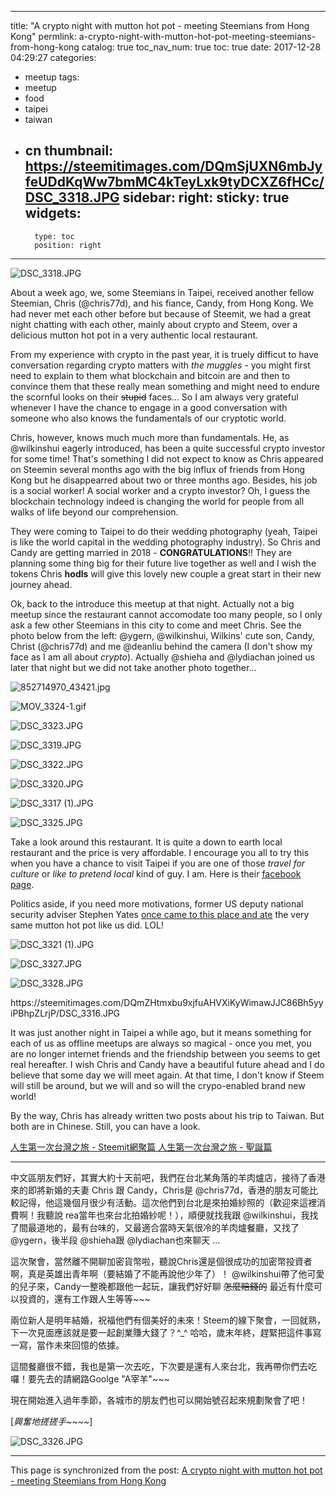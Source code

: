 
---
title: "A crypto night with mutton hot pot - meeting Steemians from Hong Kong"
permlink: a-crypto-night-with-mutton-hot-pot-meeting-steemians-from-hong-kong
catalog: true
toc_nav_num: true
toc: true
date: 2017-12-28 04:29:27
categories:
- meetup
tags:
- meetup
- food
- taipei
- taiwan
- cn
thumbnail: https://steemitimages.com/DQmSjUXN6mbJyfeUDdKqWw7bmMC4kTeyLxk9tyDCXZ6fHCc/DSC_3318.JPG
sidebar:
    right:
        sticky: true
widgets:
    -
        type: toc
        position: right
---


![DSC_3318.JPG](https://steemitimages.com/DQmSjUXN6mbJyfeUDdKqWw7bmMC4kTeyLxk9tyDCXZ6fHCc/DSC_3318.JPG)

About a week ago, we, some Steemians in Taipei, received another fellow Steemian, Chris (@chris77d), and his fiance, Candy, from Hong Kong. We had never met each other before but because of Steemit, we had a great night chatting with each other, mainly about crypto and Steem, over a delicious mutton hot pot in a very authentic local restaurant.

From my experience with crypto in the past year, it is truely difficut to have conversation regarding crypto matters with *the muggles* - you might first need to explain to them what blockchain and bitcoin are and then to convince them that these really mean something and might need to endure the scornful looks on their <del>stupid</del> faces... So I am always very grateful whenever I have the chance to engage in a good conversation with someone who also knows the fundamentals of our cryptotic world. 

Chris, however, knows much much more than fundamentals. He, as @wilkinshui eagerly introduced, has been a quite successful crypto investor for some time! That's something I did not expect to know as Chris appeared on Steemin several months ago with the big influx of friends from Hong Kong but he disappearred about two or three months ago. Besides, his job is a social worker! A social worker and a crypto investor? Oh, I guess the blockchain technology indeed is changing the world for people from all walks of life beyond our comprehension.

They were coming to Taipei to do their wedding photography (yeah, Taipei is like the world capital in the wedding photography industry). So Chris and Candy are getting married in 2018 -  **CONGRATULATIONS**!! They are planning some thing big for their future live together as well and I wish the tokens Chris **hodls** will give this lovely new couple a great start in their new journey ahead.

Ok, back to the introduce this meetup at that night. Actually not a big meetup since the restaurant cannot accomodate too many people, so I only ask a few other Steemians in this city to come and meet Chris. See the photo below from the left: @ygern, @wilkinshui, Wilkins' cute son, Candy, Christ (@chris77d) and me @deanliu behind the camera (I don't show my face as I am all about *crypto*). Actually @shieha and @lydiachan joined us later that night but we did not take another photo together... 


![852714970_43421.jpg](https://steemitimages.com/DQmdYuELLTxNqVS9qDDodneRTo8sczBXyEa9FRPPt1YQu8A/852714970_43421.jpg)

![MOV_3324-_1_.gif](https://steemitimages.com/DQmPxgZuX8c7QA9oVimBP7BFoPs2o6NBBxJpuAjQ5FwH2Wd/MOV_3324-_1_.gif)

![DSC_3323.JPG](https://steemitimages.com/DQmPbJ31SupzV82XhYHxCQnK1MMnGzJcbiYyTLK26W9eD9Y/DSC_3323.JPG)

![DSC_3319.JPG](https://steemitimages.com/DQmPBzdqyxGdpGLRbgYcMutexxxkUCfQ3xQVWb1QiKSyEnG/DSC_3319.JPG)

![DSC_3322.JPG](https://steemitimages.com/DQmSyuZvRoenw4xW9LyJT4TqeRKDVZfYWxW2JxXqCe3EKFi/DSC_3322.JPG)

![DSC_3320.JPG](https://steemitimages.com/DQmVYbHfgqcczxt3yb3TwpDn3wJUxwzKMaZrCE8w2xYVMKU/DSC_3320.JPG)

![DSC_3317 (1).JPG](https://steemitimages.com/DQmbTDZ8VNNjXRSbAFfnVPuVQiv57z2sadp2MHdCBbqvwnW/DSC_3317.JPG)

![DSC_3325.JPG](https://steemitimages.com/DQmZpX3TZ9dAdhZjtuqYjwtBda94xsdpPSS4Ymu3S4Wk9aq/DSC_3325.JPG)

Take a look around this restaurant. It is quite a down to earth local restaurant and the price is very affordable. I encourage you all to try this when you have a chance to visit Taipei if you are one of those *travel for culture* or *like to pretend local* kind of guy. I am. Here is their [facebook page](https://www.facebook.com/ilovelamb/). 

Politics aside, if you need more motivations, former US deputy national security adviser Stephen Yates [once came to this place and ate](http://www.taipeitimes.com/News/taiwan/archives/2016/12/12/2003661061) the very same mutton hot pot like us did. LOL! 

![DSC_3321 (1).JPG](https://steemitimages.com/DQmTcPjNB1NJATfbzWj4KS4AUJRUy64AvRaKLmn4r5ipn8H/DSC_3321.JPG)

![DSC_3327.JPG](https://steemitimages.com/DQmWPA2hPhVCACSKwJRY1FUJFD7iTjMGENNUW3SBoA8TcgM/DSC_3327.JPG)

![DSC_3328.JPG](https://steemitimages.com/DQmT7zzmx2MkuDpuHe3PMexYNrqysj8zftAGWVpDuY31MJb/DSC_3328.JPG)

<div class='pull-left'>https://steemitimages.com/DQmZHtmxbu9xjfuAHVXiKyWimawJJC86Bh5yyiPBhpZLrjP/DSC_3316.JPG</div>

It was just another night in Taipei a while ago, but it means something for each of us as offline meetups are always so magical - once you met, you are no longer internet friends and the friendship between you seems to get real hereafter. I wish Chris and Candy have a beautiful future ahead and I do believe that some day we will meet again. At that time, I don't know if Steem will still be around, but we will and so will the crypo-enabled brand new world!

By the way, Chris has already written two posts about his trip to Taiwan. But both are in Chinese. Still, you can have a look.

[人生第一次台灣之旅 - Steemit網聚篇
](https://steemit.com/cn/@chris77d/steemit-1be0aa75e1e1c)
[人生第一次台灣之旅 - 聖誕篇](https://steemit.com/tw/@chris77d/-c2664d0669398)

<hr>

中文區朋友們好，其實大約十天前吧，我們在台北某角落的羊肉爐店，接待了香港來的即將新婚的夫妻 Chris 跟 Candy，Chris是 @chris77d，香港的朋友可能比較記得，他這幾個月很少有活動。這次他們到台北是來拍婚紗照的（歡迎來這裡消費啊！我聽說 rea當年也來台北拍婚紗呢！），順便就找我跟 @wilkinshui，我找了間最道地的，最有台味的，又最適合當時天氣很冷的羊肉爐餐廳，又找了 @ygern，後半段 @shieha跟 @lydiachan也來聊天 ... 

這次聚會，當然離不開聊加密貨幣啦，聽說Chris還是個很成功的加密幣投資者啊，真是英雄出青年啊（要結婚了不能再說他少年了）！ @wilkinshui帶了他可愛的兒子來，Candy一整晚都跟他一起玩，讓我們好好聊 <del>怎麼賠錢的</del> 最近有什麼可以投資的，還有工作跟人生等等~~~ 

兩位新人是明年結婚，祝福他們有個美好的未來！Steem的線下聚會，一回就熟，下一次見面應該就是要一起創業賺大錢了？^_^ 哈哈，歲末年終，趕緊把這件事寫一寫，當作未來回憶的依據。

這間餐廳很不錯，我也是第一次去吃，下次要是還有人來台北，我再帶你們去吃囉！要先去的請網路Goolge "A宰羊"~~~

現在開始進入過年季節，各城市的朋友們也可以開始號召起來規劃聚會了吧！

[*興奮地搓搓手~~~~*]

![DSC_3326.JPG](https://steemitimages.com/DQmYTLWMjXktfZZ5EJAXCAV5MUMHxSXHA4JB7yj98s2WaD2/DSC_3326.JPG)

- - -

This page is synchronized from the post: [A crypto night with mutton hot pot - meeting Steemians from Hong Kong](https://steemit.com/@deanliu/a-crypto-night-with-mutton-hot-pot-meeting-steemians-from-hong-kong)
